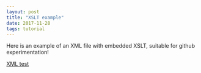 ```yaml
---
layout: post
title: "XSLT example"
date: 2017-11-28
tags: tutorial
---
```

<div class="blurb">
	<p>Here is an example of an XML file with embedded XSLT, suitable for github experimentation!</p>
  <p><a href="/test.xml">XML test</a></p>
	
</div><!-- /.blurb -->
